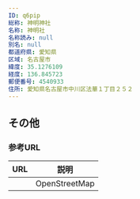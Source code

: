 ```yaml
---
ID: q6pip
総称: 神明神社
名称: 神明社
名称読み: null
別名: null
都道府県: 愛知県
区域: 名古屋市
緯度: 35.1276109
経度: 136.845723
郵便番号: 4540933
住所: 愛知県名古屋市中川区法華１丁目２５２
---
```


## その他

### 参考URL

| URL | 説明          |
| --- | ------------- |
|     | OpenStreetMap |
